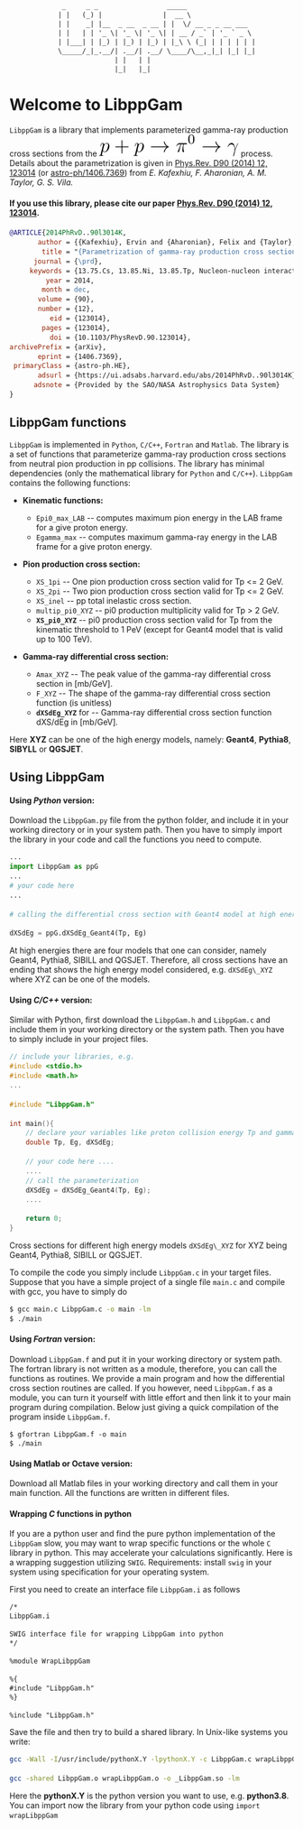			     _     _ _                 _____
			    | |   (_) |               |  __ \
			    | |    _| |__  _ __  _ __ | |  \/ __ _ _ __ ___
			    | |   | | '_ \| '_ \| '_ \| | __ / _` | '_ ` _ \
			    | |___| | |_) | |_) | |_) | |_\ \ (_| | | | | | |
			    \_____/_|_.__/| .__/| .__/ \____/\__,_|_| |_| |_|
			                  | |   | |
			                  |_|   |_|
			


# Welcome to LibppGam

`LibppGam` is a library that implements parameterized gamma-ray production cross sections from the <img src="pppi0.svg"> process. Details about the parametrization is given in [Phys.Rev. D90 (2014) 12, 123014](https://doi.org/10.1103/PhysRevD.90.123014) (or [astro-ph/1406.7369](https://arxiv.org/abs/1406.7369)) from *E. Kafexhiu, F. Aharonian, A. M. Taylor, G. S. Vila.*


#### **If you use this library, please cite our paper [Phys.Rev. D90 (2014) 12, 123014](https://doi.org/10.1103/PhysRevD.90.123014).**


```BibTeX
@ARTICLE{2014PhRvD..90l3014K,
       author = {{Kafexhiu}, Ervin and {Aharonian}, Felix and {Taylor}, Andrew M. and {Vila}, Gabriela S.},
        title = "{Parametrization of gamma-ray production cross sections for p p interactions in a broad proton energy range from the kinematic threshold to PeV energies}",
      journal = {\prd},
     keywords = {13.75.Cs, 13.85.Ni, 13.85.Tp, Nucleon-nucleon interactions, Inclusive production with identified hadrons, Cosmic-ray interactions, Astrophysics - High Energy Astrophysical Phenomena, Nuclear Experiment},
         year = 2014,
        month = dec,
       volume = {90},
       number = {12},				
          eid = {123014},
        pages = {123014},
          doi = {10.1103/PhysRevD.90.123014},
archivePrefix = {arXiv},
       eprint = {1406.7369},
 primaryClass = {astro-ph.HE},
       adsurl = {https://ui.adsabs.harvard.edu/abs/2014PhRvD..90l3014K},
      adsnote = {Provided by the SAO/NASA Astrophysics Data System}
}
```


## LibppGam functions

`LibppGam` is implemented in `Python`, `C/C++`, `Fortran` and `Matlab`. The library is a set of functions that parameterize gamma-ray production cross sections from neutral pion production in pp collisions. The library has minimal dependencies (only the mathematical library for `Python` and `C/C++`). `LibppGam` contains the following functions:

* **Kinematic functions:**

    - `Epi0_max_LAB` -- computes maximum pion energy in the LAB frame for a give proton energy.
    - `Egamma_max` -- computes maximum gamma-ray energy in the LAB frame for a give proton energy.

* **Pion production cross section:**
    - `XS_1pi` -- One pion production cross section valid for Tp <= 2 GeV.
    - `XS_2pi` -- Two pion production cross section valid for Tp <= 2 GeV.
    - `XS_inel` -- pp total inelastic cross section.
    - `multip_pi0_XYZ` -- pi0 production multiplicity valid for Tp > 2 GeV.
    - **`XS_pi0_XYZ`** -- pi0 production cross section valid for Tp from the kinematic threshold to 1 PeV (except for Geant4 model that is valid up to 100 TeV).

* **Gamma-ray differential cross section:**
    - `Amax_XYZ` -- The peak value of the gamma-ray differential cross section in [mb/GeV].
    - `F_XYZ` -- The shape of the gamma-ray differential cross section function (is unitless)
    - **`dXSdEg_XYZ`** for  -- Gamma-ray differential cross section function dXS/dEg in [mb/GeV].


Here **XYZ** can be one of the high energy models, namely: **Geant4**, **Pythia8**, **SIBYLL** or **QGSJET**.


## Using LibppGam

#### Using *Python* version:

Download the `LibppGam.py` file from the python folder, and include it in your working directory or in your system path. Then you have to simply import the library in your code and call the functions you need to compute.

```python
...
import LibppGam as ppG
...
# your code here
...

# calling the differential cross section with Geant4 model at high energies

dXSdEg = ppG.dXSdEg_Geant4(Tp, Eg)

```
At high energies there are four models that one can consider, namely Geant4, Pythia8, SIBILL and QGSJET. Therefore, all cross sections have an ending that shows the high energy model considered, e.g. `dXSdEg\_XYZ` where XYZ can be one of the models.



#### Using *C/C++* version:

Similar with Python, first download the `LibppGam.h` and `LibppGam.c` and include them in your working directory or the system path. Then you have to simply include in your project files.

```c++
// include your libraries, e.g.
#include <stdio.h>
#include <math.h>
...

#include "LibppGam.h"

int main(){
	// declare your variables like proton collision energy Tp and gamma-ra energy
	double Tp, Eg, dXSdEg;
	
	// your code here ....
	....
	// call the parameterization
	dXSdEg = dXSdEg_Geant4(Tp, Eg);
	....

	return 0;
}
```
Cross sections for different high energy models `dXSdEg\_XYZ` for XYZ being Geant4, Pythia8, SIBILL or QGSJET. 

To compile the code you simply include `LibppGam.c` in your target files. Suppose that you have a simple project of a single file `main.c` and compile with gcc, you have to simply do

```bash
$ gcc main.c LibppGam.c -o main -lm
$ ./main
```

#### Using *Fortran* version:

Download `LibppGam.f` and put it in your working directory or system path. The fortran library is not written as a module, therefore, you can call the functions as routines. We provide a main program and how the differential cross section routines are called. If you however, need `LibppGam.f` as a module, you can turn it yourself with little effort and then link it to your main program during compilation. Below just giving a quick compilation of the program inside `LibppGam.f`.

```
$ gfortran LibppGam.f -o main
$ ./main
```

#### Using Matlab or Octave version:

Download all Matlab files in your working directory and call them in your main function. All the functions are written in different files.


#### Wrapping *C* functions in python

If you are a python user and find the pure python implementation of the `LibppGam` slow, you may want to wrap specific functions or the whole `C` library in python. This may accelerate your calculations significantly. Here is a wrapping suggestion utilizing `SWIG`. Requirements: install `swig` in your system using specification for your operating system.

First you need to create an interface file `LibppGam.i` as follows

```
/*
LibppGam.i

SWIG interface file for wrapping LibppGam into python
*/

%module WrapLibppGam

%{
#include "LibppGam.h"
%}

%include "LibppGam.h"
```

Save the file and then try to build a shared library. In Unix-like systems you write:

```bash
gcc -Wall -I/usr/include/pythonX.Y -lpythonX.Y -c LibppGam.c wrapLibppGam.c -fPIC

gcc -shared LibppGam.o wrapLibppGam.o -o _LibppGam.so -lm
```

Here the **pythonX.Y** is the python version you want to use, e.g. **python3.8**. You can import now the library from your python code using `import wrapLibppGam`